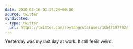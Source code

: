 ```yaml
---
date: 2010-03-16 01:58:24+00:00
source: twitter
syndicated:
- type: twitter
  url: https://twitter.com/roytang/statuses/10547197782/
---
```


Yesterday was my last day at work. It still feels weird.
